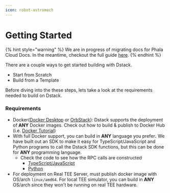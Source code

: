 ```yaml
---
icon: robot-astromech
---
```


# Getting Started

{% hint style="warning" %}
We are in progress of migrating docs for Phala Cloud Docs. In the meantime, checkout the full guide [here](https://phala-network.github.io/phala-cloud-community/docs/).
{% endhint %}

There are a couple ways to get started building with Dstack.&#x20;

* Start from Scratch
* Build from a Template

Before diving into the these steps, lets take a look at the requirements needed to build on Dstack.

### Requirements

* Docker([Docker Desktop](https://www.docker.com/products/docker-desktop/) or [OrbStack](https://orbstack.dev/)): Dstack supports the deployment of **ANY** Docker images. Check out how to build & publish to Docker Hub (i.e. [Docker Tutorial](https://docs.docker.com/get-started/introduction/build-and-push-first-image/))
* With full Docker support, you can build in **ANY** language you prefe&#x72;**.** We have built out an SDK to make it easy for TypeScript/JavaScript and Python programs to call the Dstack SDK functions, but this can be done for **ANY** programming language.
  * Check the code to see how the RPC calls are constructed
    * [TypeScript/JavaScript](https://github.com/Leechael/tappd-simulator/blob/main/sdk/js/src/index.ts)
    * [Python](https://github.com/Leechael/tappd-simulator/blob/main/sdk/python/src/dstack_sdk/client.py)
* For deployment on Real TEE Server, must publish docker image with OS/arch `linux/amd64`. For local TEE simulator, you can build in **ANY** OS/arch since they won't be running on real TEE hardware.

